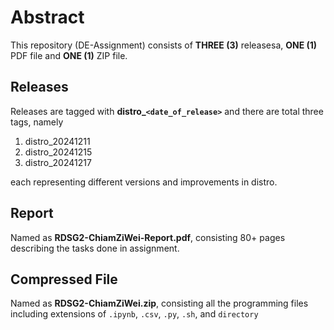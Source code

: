 # Abstract

This repository (DE-Assignment) consists of **THREE (3)** releasesa, **ONE (1)** PDF file and **ONE (1)** ZIP file.

## Releases

Releases are tagged with **distro_`<date_of_release>`** and there are total three tags, namely

1. distro_20241211
2. distro_20241215
3. distro_20241217

each representing different versions and improvements in distro.

## Report

Named as **RDSG2-ChiamZiWei-Report.pdf**, consisting 80+ pages describing the tasks done in assignment.

## Compressed File

Named as **RDSG2-ChiamZiWei.zip**, consisting all the programming files including extensions of `.ipynb`, `.csv`, `.py`, `.sh`, and `directory`
